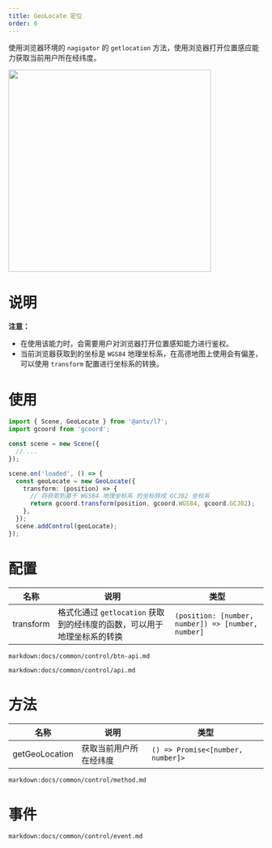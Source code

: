 ```yaml
---
title: GeoLocate 定位
order: 6
---
```


使用浏览器环境的 `nagigator` 的 `getlocation` 方法，使用浏览器打开位置感应能力获取当前用户所在经纬度。

<img src="https://gw.alipayobjects.com/mdn/rms_816329/afts/img/A*BOsBRJyYeMEAAAAAAAAAAAAAARQnAQ" width="400"/>

# 说明

**注意：**

- 在使用该能力时，会需要用户对浏览器打开位置感知能力进行鉴权。
- 当前浏览器获取到的坐标是 `WGS84` 地理坐标系，在高德地图上使用会有偏差，可以使用 `transform` 配置进行坐标系的转换。

# 使用

```ts
import { Scene, GeoLocate } from '@antv/l7';
import gcoord from 'gcoord';

const scene = new Scene({
  // ...
});

scene.on('loaded', () => {
  const geoLocate = new GeoLocate({
    transform: (position) => {
      // 将获取到基于 WGS84 地理坐标系 的坐标转成 GCJ02 坐标系
      return gcoord.transform(position, gcoord.WGS84, gcoord.GCJ02);
    },
  });
  scene.addControl(geoLocate);
});
```

# 配置

| 名称      | 说明                                                                    | 类型                                               |
| --------- | ----------------------------------------------------------------------- | -------------------------------------------------- |
| transform | 格式化通过 `getlocation` 获取到的经纬度的函数，可以用于地理坐标系的转换 | `(position: [number, number]) => [number, number]` |

`markdown:docs/common/control/btn-api.md`

`markdown:docs/common/control/api.md`

# 方法

| 名称           | 说明                   | 类型                                |
| -------------- | ---------------------- |-----------------------------------|
| getGeoLocation | 获取当前用户所在经纬度 | `() => Promise<[number, number]>` |

`markdown:docs/common/control/method.md`

# 事件

`markdown:docs/common/control/event.md`
